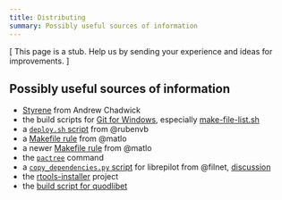 ```yaml
---
title: Distributing
summary: Possibly useful sources of information
---
```

[ This page is a stub. Help us by sending your experience and ideas for improvements. ]

Possibly useful sources of information
---
- [Styrene](https://github.com/achadwick/styrene) from Andrew Chadwick
- the build scripts for [Git for Windows](https://git-for-windows.github.io), especially [make-file-list.sh](https://github.com/git-for-windows/build-extra/blob/master/make-file-list.sh)
- a [`deploy.sh` script](https://sourceforge.net/p/msys2/tickets/34/#1cb7) from @rubenvb
- a [Makefile rule](https://github.com/matlo/GIMX/blob/e461c6ed3650b3707c17252a367413b36d1d1d0e/Makefile#L26) from @matlo
- a newer [Makefile rule](https://github.com/matlo/GIMX/blob/master/Makefile#L27-L56) from @matlo
- the [`pactree`](https://man.archlinux.org/man/pactree.8) command
- a [`copy_dependencies.py` script](https://bitbucket.org/librepilot/librepilot/src/4c9c3c202caad2250a35ce6aed796f5f46b5224c/make/copy_dependencies.py) for librepilot from @filnet, [discussion](https://github.com/Alexpux/MINGW-packages/issues/2634)
- the [rtools-installer](https://github.com/r-windows/rtools-installer) project
- the [build script for quodlibet](https://github.com/quodlibet/quodlibet/blob/master/dev-utils/win_installer/_base.sh)
